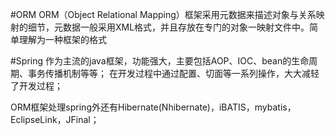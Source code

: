 #ORM
ORM（Object Relational Mapping）框架采用元数据来描述对象与关系映射的细节，元数据一般采用XML格式，并且存放在专门的对象一映射文件中。简单理解为一种框架的格式

#Spring
作为主流的java框架，功能强大，主要包括AOP、IOC、bean的生命周期、事务传播机制等等；
在开发过程中通过配置、切面等一系列操作，大大减轻了开发过程；

ORM框架处理spring外还有Hibernate(Nhibernate)，iBATIS，mybatis，EclipseLink，JFinal；
